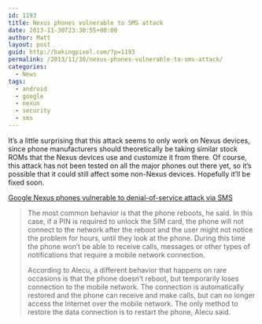 ```yaml
---
id: 1193
title: Nexus phones vulnerable to SMS attack
date: 2013-11-30T23:30:55+00:00
author: Matt
layout: post
guid: http://bakingpixel.com/?p=1193
permalink: /2013/11/30/nexus-phones-vulnerable-to-sms-attack/
categories:
  - News
tags:
  - android
  - google
  - nexus
  - security
  - sms
---
```

It&#8217;s a little surprising that this attack seems to only work on Nexus devices, since phone manufacturers should theoretically be taking similar stock ROMs that the Nexus devices use and customize it from there. Of course, this attack has not been tested on all the major phones out there yet, so it&#8217;s possible that it could still affect some non-Nexus devices. Hopefully it&#8217;ll be fixed soon.

[Google Nexus phones vulnerable to denial-of-service attack via SMS](http://www.pcworld.com/article/2067960/google-nexus-phones-vulnerable-to-denialofservice-attack-via-flash-sms-messages.html)

> The most common behavior is that the phone reboots, he said. In this case, if a PIN is required to unlock the SIM card, the phone will not connect to the network after the reboot and the user might not notice the problem for hours, until they look at the phone. During this time the phone won&#8217;t be able to receive calls, messages or other types of notifications that require a mobile network connection.
> 
> According to Alecu, a different behavior that happens on rare occasions is that the phone doesn&#8217;t reboot, but temporarily loses connection to the mobile network. The connection is automatically restored and the phone can receive and make calls, but can no longer access the Internet over the mobile network. The only method to restore the data connection is to restart the phone, Alecu said.